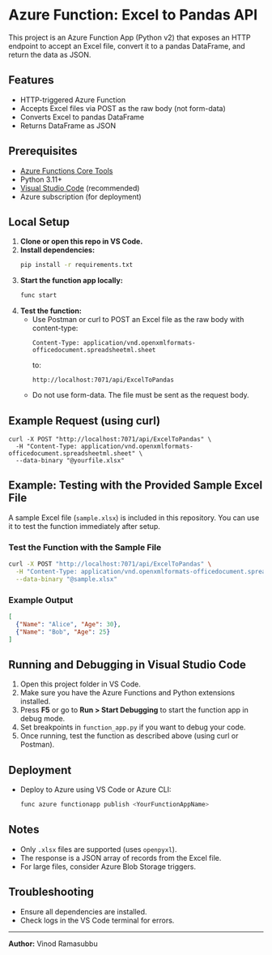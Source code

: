# Azure Function: Excel to Pandas API

This project is an Azure Function App (Python v2) that exposes an HTTP endpoint to accept an Excel file, convert it to a pandas DataFrame, and return the data as JSON.

## Features
- HTTP-triggered Azure Function
- Accepts Excel files via POST as the raw body (not form-data)
- Converts Excel to pandas DataFrame
- Returns DataFrame as JSON

## Prerequisites
- [Azure Functions Core Tools](https://learn.microsoft.com/azure/azure-functions/functions-run-local)
- Python 3.11+
- [Visual Studio Code](https://code.visualstudio.com/) (recommended)
- Azure subscription (for deployment)

## Local Setup
1. **Clone or open this repo in VS Code.**
2. **Install dependencies:**
   ```sh
   pip install -r requirements.txt
   ```
3. **Start the function app locally:**
   ```sh
   func start
   ```
4. **Test the function:**
   - Use Postman or curl to POST an Excel file as the raw body with content-type:
     ```
     Content-Type: application/vnd.openxmlformats-officedocument.spreadsheetml.sheet
     ```
     to:
     ```
     http://localhost:7071/api/ExcelToPandas
     ```
   - Do not use form-data. The file must be sent as the request body.

## Example Request (using curl)
```
curl -X POST "http://localhost:7071/api/ExcelToPandas" \
  -H "Content-Type: application/vnd.openxmlformats-officedocument.spreadsheetml.sheet" \
  --data-binary "@yourfile.xlsx"
```

## Example: Testing with the Provided Sample Excel File

A sample Excel file (`sample.xlsx`) is included in this repository. You can use it to test the function immediately after setup.

### Test the Function with the Sample File
```sh
curl -X POST "http://localhost:7071/api/ExcelToPandas" \
  -H "Content-Type: application/vnd.openxmlformats-officedocument.spreadsheetml.sheet" \
  --data-binary "@sample.xlsx"
```

### Example Output
```json
[
  {"Name": "Alice", "Age": 30},
  {"Name": "Bob", "Age": 25}
]
```

## Running and Debugging in Visual Studio Code
1. Open this project folder in VS Code.
2. Make sure you have the Azure Functions and Python extensions installed.
3. Press **F5** or go to **Run > Start Debugging** to start the function app in debug mode.
4. Set breakpoints in `function_app.py` if you want to debug your code.
5. Once running, test the function as described above (using curl or Postman).

## Deployment
- Deploy to Azure using VS Code or Azure CLI:
  ```sh
  func azure functionapp publish <YourFunctionAppName>
  ```

## Notes
- Only `.xlsx` files are supported (uses `openpyxl`).
- The response is a JSON array of records from the Excel file.
- For large files, consider Azure Blob Storage triggers.

## Troubleshooting
- Ensure all dependencies are installed.
- Check logs in the VS Code terminal for errors.

---

**Author:** Vinod Ramasubbu
